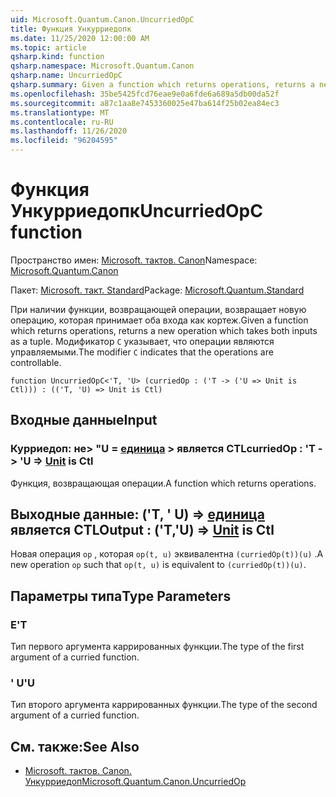 ```yaml
---
uid: Microsoft.Quantum.Canon.UncurriedOpC
title: Функция Ункурриедопк
ms.date: 11/25/2020 12:00:00 AM
ms.topic: article
qsharp.kind: function
qsharp.namespace: Microsoft.Quantum.Canon
qsharp.name: UncurriedOpC
qsharp.summary: Given a function which returns operations, returns a new operation which takes both inputs as a tuple. The modifier `C` indicates that the operations are controllable.
ms.openlocfilehash: 35be5425fcd76eae9e0a6fde6a689a5db00da52f
ms.sourcegitcommit: a87c1aa8e7453360025e47ba614f25b02ea84ec3
ms.translationtype: MT
ms.contentlocale: ru-RU
ms.lasthandoff: 11/26/2020
ms.locfileid: "96204595"
---
```

# <a name="uncurriedopc-function"></a><span data-ttu-id="8e29c-102">Функция Ункурриедопк</span><span class="sxs-lookup"><span data-stu-id="8e29c-102">UncurriedOpC function</span></span>

<span data-ttu-id="8e29c-103">Пространство имен: [Microsoft. тактов. Canon](xref:Microsoft.Quantum.Canon)</span><span class="sxs-lookup"><span data-stu-id="8e29c-103">Namespace: [Microsoft.Quantum.Canon](xref:Microsoft.Quantum.Canon)</span></span>

<span data-ttu-id="8e29c-104">Пакет: [Microsoft. такт. Standard](https://nuget.org/packages/Microsoft.Quantum.Standard)</span><span class="sxs-lookup"><span data-stu-id="8e29c-104">Package: [Microsoft.Quantum.Standard](https://nuget.org/packages/Microsoft.Quantum.Standard)</span></span>


<span data-ttu-id="8e29c-105">При наличии функции, возвращающей операции, возвращает новую операцию, которая принимает оба входа как кортеж.</span><span class="sxs-lookup"><span data-stu-id="8e29c-105">Given a function which returns operations, returns a new operation which takes both inputs as a tuple.</span></span>
<span data-ttu-id="8e29c-106">Модификатор `C` указывает, что операции являются управляемыми.</span><span class="sxs-lookup"><span data-stu-id="8e29c-106">The modifier `C` indicates that the operations are controllable.</span></span>

```qsharp
function UncurriedOpC<'T, 'U> (curriedOp : ('T -> ('U => Unit is Ctl))) : (('T, 'U) => Unit is Ctl)
```


## <a name="input"></a><span data-ttu-id="8e29c-107">Входные данные</span><span class="sxs-lookup"><span data-stu-id="8e29c-107">Input</span></span>

### <a name="curriedop--t---u--unit--is-ctl"></a><span data-ttu-id="8e29c-108">Курриедоп: не> "U = [единица](xref:microsoft.quantum.lang-ref.unit) > является CTL</span><span class="sxs-lookup"><span data-stu-id="8e29c-108">curriedOp : 'T -> 'U => [Unit](xref:microsoft.quantum.lang-ref.unit)  is Ctl</span></span>

<span data-ttu-id="8e29c-109">Функция, возвращающая операции.</span><span class="sxs-lookup"><span data-stu-id="8e29c-109">A function which returns operations.</span></span>



## <a name="output--tu--unit--is-ctl"></a><span data-ttu-id="8e29c-110">Выходные данные: ('T, ' U) => [единица](xref:microsoft.quantum.lang-ref.unit)  является CTL</span><span class="sxs-lookup"><span data-stu-id="8e29c-110">Output : ('T,'U) => [Unit](xref:microsoft.quantum.lang-ref.unit)  is Ctl</span></span>

<span data-ttu-id="8e29c-111">Новая операция `op` , которая `op(t, u)` эквивалентна `(curriedOp(t))(u)` .</span><span class="sxs-lookup"><span data-stu-id="8e29c-111">A new operation `op` such that `op(t, u)` is equivalent to `(curriedOp(t))(u)`.</span></span>

## <a name="type-parameters"></a><span data-ttu-id="8e29c-112">Параметры типа</span><span class="sxs-lookup"><span data-stu-id="8e29c-112">Type Parameters</span></span>

### <a name="t"></a><span data-ttu-id="8e29c-113">Е</span><span class="sxs-lookup"><span data-stu-id="8e29c-113">'T</span></span>

<span data-ttu-id="8e29c-114">Тип первого аргумента каррированных функции.</span><span class="sxs-lookup"><span data-stu-id="8e29c-114">The type of the first argument of a curried function.</span></span>
### <a name="u"></a><span data-ttu-id="8e29c-115">' U</span><span class="sxs-lookup"><span data-stu-id="8e29c-115">'U</span></span>

<span data-ttu-id="8e29c-116">Тип второго аргумента каррированных функции.</span><span class="sxs-lookup"><span data-stu-id="8e29c-116">The type of the second argument of a curried function.</span></span>

## <a name="see-also"></a><span data-ttu-id="8e29c-117">См. также:</span><span class="sxs-lookup"><span data-stu-id="8e29c-117">See Also</span></span>

- [<span data-ttu-id="8e29c-118">Microsoft. тактов. Canon. Ункурриедоп</span><span class="sxs-lookup"><span data-stu-id="8e29c-118">Microsoft.Quantum.Canon.UncurriedOp</span></span>](xref:Microsoft.Quantum.Canon.UncurriedOp)